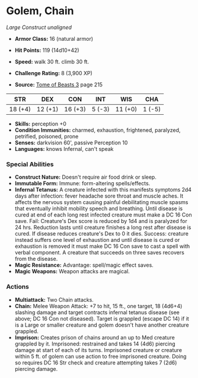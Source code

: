# Golem, Chain

*Large* *Construct* *unaligned*

- **Armor Class:** 16 (natural armor)
- **Hit Points:** 119 (14d10+42)
- **Speed:** walk 30 ft. climb 30 ft.

- **Challenge Rating:** 8 (3,900 XP)
- **Source:** [Tome of Beasts 3](https://koboldpress.com/kpstore/product/tome-of-beasts-3-for-5th-edition/) page 215

| STR | DEX | CON | INT | WIS | CHA |
| --- | --- | --- | --- | --- | --- |
| 18 (+4) | 12 (+1) | 16 (+3) | 5 (-3) | 11 (+0) | 1 (-5) |

- **Skills:** perception +0
- **Condition Immunities:** charmed, exhaustion, frightened, paralyzed, petrified, poisoned, prone
- **Senses:** darkvision 60', passive Perception 10
- **Languages:** knows Infernal, can't speak

### Special Abilities

- **Construct Nature:** Doesn't require air food drink or sleep.
- **Immutable Form:** Immune: form-altering spells/effects.
- **Infernal Tetanus:** A creature infected with this manifests symptoms 2d4 days after infection: fever headache sore throat and muscle aches. It affects the nervous system causing painful debilitating muscle spasms that eventually inhibit mobility speech and breathing. Until disease is cured at end of each long rest infected creature must make a DC 16 Con save. Fail: Creature's Dex score is reduced by 1d4 and is paralyzed for 24 hrs. Reduction lasts until creature finishes a long rest after disease is cured. If disease reduces creature's Dex to 0 it dies. Success: creature instead suffers one level of exhaustion and until disease is cured or exhaustion is removed it must make DC 16 Con save to cast a spell with verbal component. A creature that succeeds on three saves recovers from the disease.
- **Magic Resistance:** Advantage: spell/magic effect saves.
- **Magic Weapons:** Weapon attacks are magical.

### Actions

- **Multiattack:** Two Chain attacks.
- **Chain:** Melee Weapon Attack: +7 to hit, 15 ft., one target, 18 (4d6+4) slashing damage and target contracts infernal tetanus disease (see above; DC 16 Con not diseased). Target is grappled (escape DC 14) if it is a Large or smaller creature and golem doesn't have another creature grappled.
- **Imprison:** Creates prison of chains around an up to Med creature grappled by it. Imprisoned: restrained and takes 14 (4d6) piercing damage at start of each of its turns. Imprisoned creature or creature within 5 ft. of golem can use action to free imprisoned creature. Doing so requires DC 16 Str check and creature attempting takes 7 (2d6) piercing damage.


